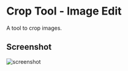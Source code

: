 # Crop Tool - Image Edit

A tool to crop images.

## Screenshot
![screenshot](https://raw.github.com/GoogleChrome/chrome-app-samples/master/image-edit/assets/screenshot_1280_800.png)
